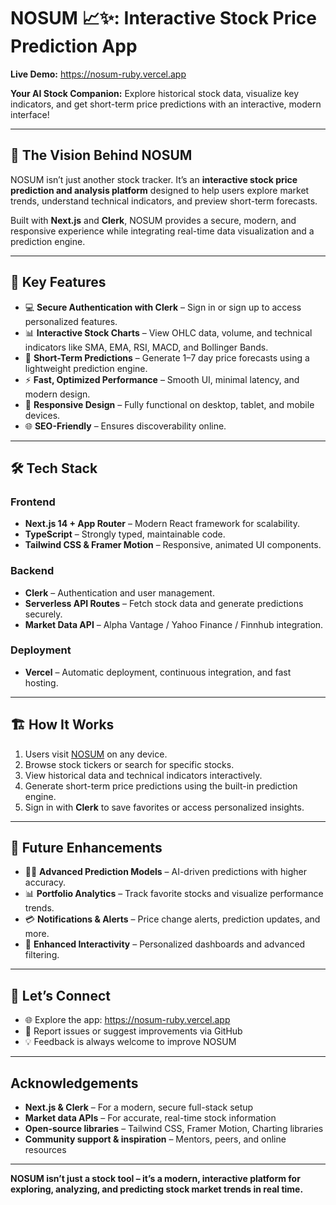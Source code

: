 <h1>NOSUM 📈✨: Interactive Stock Price Prediction App</h1>

<p><strong>Live Demo:</strong> <a href="https://nosum-ruby.vercel.app" target="_blank">https://nosum-ruby.vercel.app</a></p>

<p><strong>Your AI Stock Companion:</strong> Explore historical stock data, visualize key indicators, and get short-term price predictions with an interactive, modern interface!</p>

<hr>

<h2>🎯 The Vision Behind NOSUM</h2>
<p>NOSUM isn’t just another stock tracker. It’s an <strong>interactive stock price prediction and analysis platform</strong> designed to help users explore market trends, understand technical indicators, and preview short-term forecasts.</p>
<p>Built with <strong>Next.js</strong> and <strong>Clerk</strong>, NOSUM provides a secure, modern, and responsive experience while integrating real-time data visualization and a prediction engine.</p>

<hr>

<h2>🌟 Key Features</h2>
<ul>
  <li>💻 <strong>Secure Authentication with Clerk</strong> – Sign in or sign up to access personalized features.</li>
  <li>📊 <strong>Interactive Stock Charts</strong> – View OHLC data, volume, and technical indicators like SMA, EMA, RSI, MACD, and Bollinger Bands.</li>
  <li>🧠 <strong>Short-Term Predictions</strong> – Generate 1–7 day price forecasts using a lightweight prediction engine.</li>
  <li>⚡ <strong>Fast, Optimized Performance</strong> – Smooth UI, minimal latency, and modern design.</li>
  <li>📱 <strong>Responsive Design</strong> – Fully functional on desktop, tablet, and mobile devices.</li>
  <li>🌐 <strong>SEO-Friendly</strong> – Ensures discoverability online.</li>
</ul>

<hr>

<h2>🛠️ Tech Stack</h2>

<h3>Frontend</h3>
<ul>
  <li><strong>Next.js 14 + App Router</strong> – Modern React framework for scalability.</li>
  <li><strong>TypeScript</strong> – Strongly typed, maintainable code.</li>
  <li><strong>Tailwind CSS & Framer Motion</strong> – Responsive, animated UI components.</li>
</ul>

<h3>Backend</h3>
<ul>
  <li><strong>Clerk</strong> – Authentication and user management.</li>
  <li><strong>Serverless API Routes</strong> – Fetch stock data and generate predictions securely.</li>
  <li><strong>Market Data API</strong> – Alpha Vantage / Yahoo Finance / Finnhub integration.</li>
</ul>

<h3>Deployment</h3>
<ul>
  <li><strong>Vercel</strong> – Automatic deployment, continuous integration, and fast hosting.</li>
</ul>

<hr>

<h2>🏗️ How It Works</h2>
<ol>
  <li>Users visit <a href="https://nosum-ruby.vercel.app" target="_blank">NOSUM</a> on any device.</li>
  <li>Browse stock tickers or search for specific stocks.</li>
  <li>View historical data and technical indicators interactively.</li>
  <li>Generate short-term price predictions using the built-in prediction engine.</li>
  <li>Sign in with <strong>Clerk</strong> to save favorites or access personalized insights.</li>
</ol>

<hr>

<h2>🔮 Future Enhancements</h2>
<ul>
  <li>🧑‍💻 <strong>Advanced Prediction Models</strong> – AI-driven predictions with higher accuracy.</li>
  <li>📊 <strong>Portfolio Analytics</strong> – Track favorite stocks and visualize performance trends.</li>
  <li>💳 <strong>Notifications & Alerts</strong> – Price change alerts, prediction updates, and more.</li>
  <li>🌟 <strong>Enhanced Interactivity</strong> – Personalized dashboards and advanced filtering.</li>
</ul>

<hr>

<h2>💌 Let’s Connect</h2>
<ul>
  <li>🌐 Explore the app: <a href="https://nosum-ruby.vercel.app" target="_blank">https://nosum-ruby.vercel.app</a></li>
  <li>🐛 Report issues or suggest improvements via GitHub</li>
  <li>💡 Feedback is always welcome to improve NOSUM</li>
</ul>

<hr>

<h2>Acknowledgements</h2>
<ul>
  <li><strong>Next.js & Clerk</strong> – For a modern, secure full-stack setup</li>
  <li><strong>Market data APIs</strong> – For accurate, real-time stock information</li>
  <li><strong>Open-source libraries</strong> – Tailwind CSS, Framer Motion, Charting libraries</li>
  <li><strong>Community support & inspiration</strong> – Mentors, peers, and online resources</li>
</ul>

<hr>

<p><strong>NOSUM isn’t just a stock tool – it’s a modern, interactive platform for exploring, analyzing, and predicting stock market trends in real time.</strong></p>

